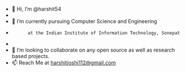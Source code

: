 - 👋 Hi, I’m @harshit54
- 
- 🌱 I’m currently pursuing Computer Science and Engineering 
-           at the Indian Institute of Information Technology, Sonepat
-           
- 💞️ I’m looking to collaborate on any open source as well as research based projects.
- 📫 Reach Me at harshitjoshi112@gmail.com

<!---
harshit54/harshit54 is a ✨ special ✨ repository because its `README.md` (this file) appears on your GitHub profile.
You can click the Preview link to take a look at your changes.
--->
